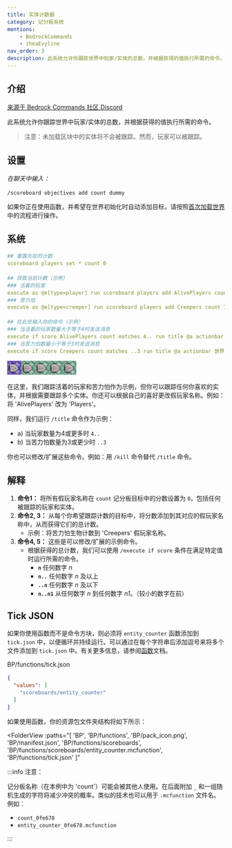 ```yaml
---
title: 实体计数器
category: 记分板系统
mentions:
    - BedrockCommands
    - zheaEvyline
nav_order: 3
description: 此系统允许你跟踪世界中玩家/实体的总数，并根据获得的值执行所需的命令。
---
```


## 介绍

[来源于 Bedrock Commands 社区 Discord](https://discord.gg/SYstTYx5G5)

此系统允许你跟踪世界中玩家/实体的总数，并根据获得的值执行所需的命令。

> 注意：未加载区块中的实体将不会被跟踪。然而，玩家可以被跟踪。

## 设置

_在聊天中输入：_

`/scoreboard objectives add count dummy`

如果你正在使用函数，并希望在世界初始化时自动添加目标，请按照[首次加载世界](../commands/on-first-world-load.md)中的流程进行操作。

## 系统

```yaml title="BP/functions/scoreboards/entity_counter.mcfunction"
## 重置先前的计数
scoreboard players set * count 0

## 获取当前计数（示例）
### 活着的玩家
execute as @e[type=player] run scoreboard players add AlivePlayers count 1
### 苦力怕
execute as @e[type=creeper] run scoreboard players add Creepers count 1

## 在此处输入你的命令（示例）
### 当活着的玩家数量大于等于4时发送消息
execute if score AlivePlayers count matches 4.. run title @a actionbar 世界中有超过4名玩家。
### 当苦力怕数量小于等于3时发送消息
execute if score Creepers count matches ..3 run title @a actionbar 世界中有少于3只苦力怕。
```

![5个命令方块的链](../assets/images/commands/commandBlockChain/5.png)

在这里，我们跟踪活着的玩家和苦力怕作为示例，但你可以跟踪任何你喜欢的实体，并根据需要跟踪多个实体。你还可以根据自己的喜好更改假玩家名称。例如：将 'AlivePlayers' 改为 'Players'。

同样，我们运行 `/title` 命令作为示例：

-   a) 当玩家数量为4或更多时 `4..`
-   b) 当苦力怕数量为3或更少时 `..3`

你也可以修改/扩展这些命令。例如：用 `/kill` 命令替代 `/title` 命令。

## 解释

1. **命令1：** 将所有假玩家名称在 `count` 记分板目标中的分数设置为 `0`，包括任何被跟踪的玩家和实体。
2. **命令2, 3：** 从每个你希望跟踪计数的目标中，将分数添加到其对应的假玩家名称中，从而获得它们的总计数。
    - 示例：将苦力怕生物计数到 'Creepers' 假玩家名称。
3. **命令4, 5：** 这些是可以修改/扩展的示例命令。
    - 根据获得的总计数，我们可以使用 `/execute if score` 条件在满足特定值时运行所需的命令。
        - **`n`** 任何数字 _n_
        - **`n..`** 任何数字 _n_ 及以上
        - **`..n`** 任何数字 _n_ 及以下
        - **`n..n1`** 从任何数字 _n_ 到任何数字 _n1_。（较小的数字在前）

## Tick JSON

如果你使用函数而不是命令方块，则必须将 `entity_counter` 函数添加到 `tick.json` 中，以便循环并持续运行。可以通过在每个字符串后添加逗号来将多个文件添加到 `tick.json` 中。有关更多信息，请参阅[函数](../commands/mcfunctions.md#tick-json)文档。

<CodeHeader>BP/functions/tick.json</CodeHeader>
```json
{
  "values": [
    "scoreboards/entity_counter"
  ]
}
```

如果使用函数，你的资源包文件夹结构将如下所示：

<FolderView
	:paths="[
    'BP',
    'BP/functions',
    'BP/pack_icon.png',
    'BP/manifest.json',
    'BP/functions/scoreboards',
    'BP/functions/scoreboards/entity_counter.mcfunction',
    'BP/functions/tick.json'
]"
></FolderView>

:::info 注意：

记分板名称（在本例中为 'count'）可能会被其他人使用。在后面附加 `_` 和一组随机生成的字符将减少冲突的概率。类似的技术也可以用于 `.mcfunction` 文件名。例如：

-   `count_0fe678`
-   `entity_counter_0fe678.mcfunction`

:::